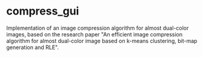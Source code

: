 # compress_gui

Implementation of an image compression algorithm for almost dual-color images, based on the research paper "An efficient image compression algorithm for almost dual-color image based on k-means clustering, bit-map generation and RLE".
